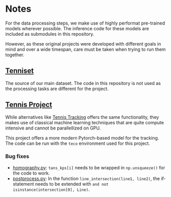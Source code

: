 # Notes

For the data processing steps, we make use of highly performat pre-trained models wherever possible. The inference code for these models are included as submodules in this repository.

However, as these original projects were developed with different goals in mind and over a wide timespan, care must be taken when trying to run them together.

## [Tenniset](https://github.com/HaydenFaulkner/Tennis)

The source of our main dataset. The code in this repository is not used as the processing tasks are different for the project.

## [Tennis Project](https://github.com/yastrebksv/TennisProject)

While alternatives like [Tennis Tracking](https://github.com/ArtLabss/tennis-tracking) offers the same functionality, they makes use of classical machine learning techniques that are quite compute intensive and cannot be parallellized on GPU.

This project offers a more modern Pytorch-based model for the tracking.  
The code can be run with the `teco` environment used for this project.

### Bug fixes

- [homography.py](./tennis-project/homography.py): `tans_kps[i]` needs to be wrapped in `np.unsqueeze()` for the code to work.
- [postprocess.py](./tennis-project/postprocess.py): In the function `line_intersection(line1, line2)`, the if-statement needs to be extended with `and not isinstance(intersection[0], Line)`.
